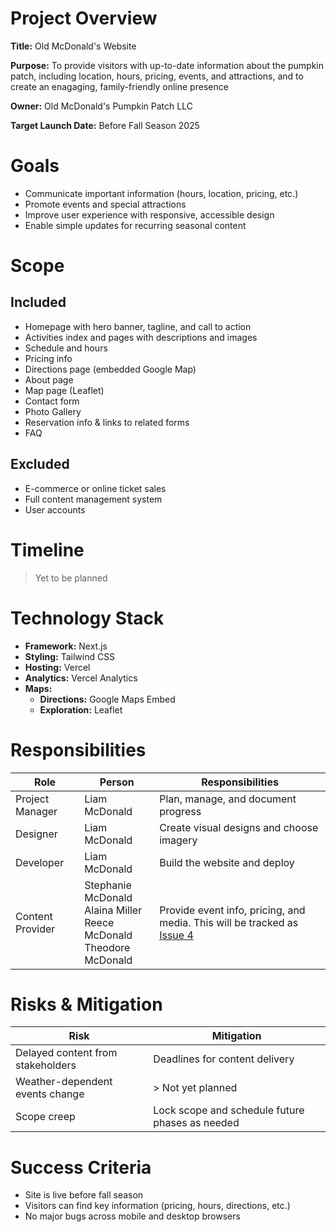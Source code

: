 # Project Overview
**Title:** Old McDonald's Website

**Purpose:** To provide visitors with up-to-date information about the pumpkin patch, including location, hours, pricing, events, and attractions, and to create an enagaging, family-friendly online presence

**Owner:** Old McDonald's Pumpkin Patch LLC

**Target Launch Date:** Before Fall Season 2025

# Goals
- Communicate important information (hours, location, pricing, etc.)
- Promote events and special attractions
- Improve user experience with responsive, accessible design
- Enable simple updates for recurring seasonal content

# Scope
## Included
- Homepage with hero banner, tagline, and call to action
- Activities index and pages with descriptions and images
- Schedule and hours
- Pricing info
- Directions page (embedded Google Map)
- About page
- Map page (Leaflet)
- Contact form
- Photo Gallery
- Reservation info & links to related forms
- FAQ

## Excluded
- E-commerce or online ticket sales
- Full content management system
- User accounts

# Timeline
> Yet to be planned

# Technology Stack
- **Framework:** Next.js
- **Styling:** Tailwind CSS
- **Hosting:** Vercel
- **Analytics:** Vercel Analytics
- **Maps:**
   - **Directions:** Google Maps Embed
   - **Exploration:** Leaflet

 # Responsibilities
 | Role             | Person               | Responsibilities                         |
| ---------------- | -------------------- | ---------------------------------------- |
| Project Manager  | Liam McDonald         | Plan, manage, and document progress      |
| Designer         | Liam McDonald  | Create visual designs and choose imagery |
| Developer        | Liam McDonald               | Build the website and deploy             |
| Content Provider | Stephanie McDonald <br/> Alaina Miller <br/> Reece McDonald <br/> Theodore McDonald| Provide event info, pricing, and media. This will be tracked as [Issue 4](https://github.com/macglencoe/OldMcDonaldsWebsite/issues/4)   |

# Risks & Mitigation
| Risk                              | Mitigation                                      |
| --------------------------------- | ----------------------------------------------- |
| Delayed content from stakeholders | Deadlines for content delivery     |
| Weather-dependent events change   | > Not yet planned        |
| Scope creep                       | Lock scope and schedule future phases as needed |

# Success Criteria
- Site is live before fall season
- Visitors can find key information (pricing, hours, directions, etc.)
- No major bugs across mobile and desktop browsers
